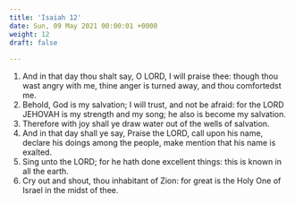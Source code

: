 ```yaml
---
title: 'Isaiah 12'
date: Sun, 09 May 2021 00:00:01 +0000
weight: 12
draft: false
  
---
```


1. And in that day thou shalt say, O LORD, I will praise thee: though thou wast angry with me, thine anger is turned away, and thou comfortedst me.
2. Behold, God is my salvation; I will trust, and not be afraid: for the LORD JEHOVAH is my strength and my song; he also is become my salvation.
3. Therefore with joy shall ye draw water out of the wells of salvation.
4. And in that day shall ye say, Praise the LORD, call upon his name, declare his doings among the people, make mention that his name is exalted.
5. Sing unto the LORD; for he hath done excellent things: this is known in all the earth.
6. Cry out and shout, thou inhabitant of Zion: for great is the Holy One of Israel in the midst of thee.
